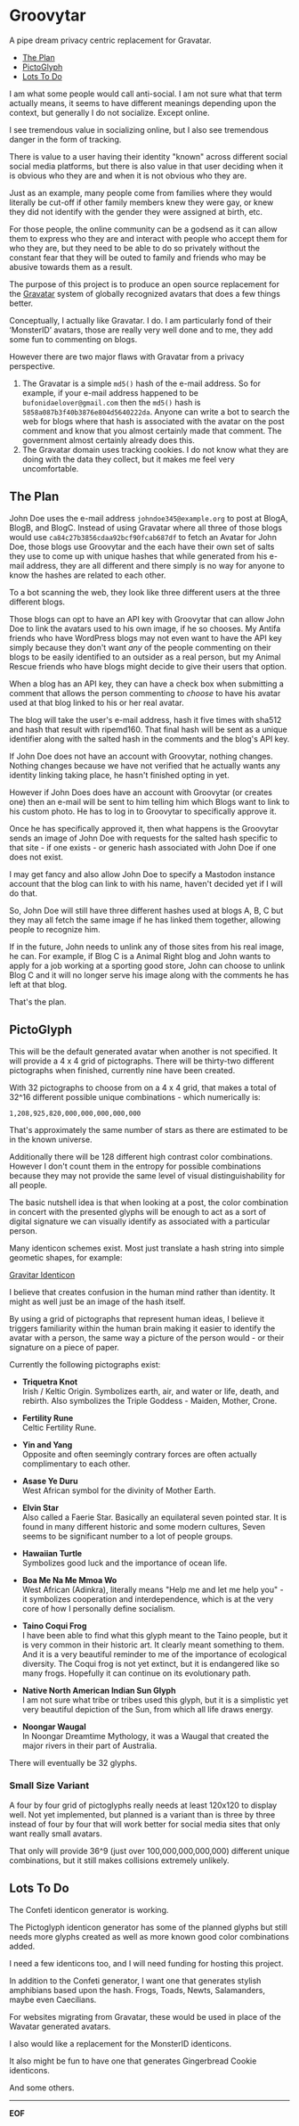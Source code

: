 Groovytar
=========

A pipe dream privacy centric replacement for Gravatar.

* [The Plan](#the-plan)
* [PictoGlyph](#pictoglyph)
* [Lots To Do](#lots-to-do)

I am what some people would call anti-social. I am not sure what that term
actually means, it seems to have different meanings depending upon the context,
but generally I do not socialize. Except online.

I see tremendous value in socializing online, but I also see tremendous danger
in the form of tracking.

There is value to a user having their identity "known" across different social
social media platforms, but there is also value in that user deciding when it
is obvious who they are and when it is not obvious who they are.

Just as an example, many people come from families where they would literally
be cut-off if other family members knew they were gay, or knew they did not
identify with the gender they were assigned at birth, etc.

For those people, the online community can be a godsend as it can allow them to
express who they are and interact with people who accept them for who they are,
but they need to be able to do so privately without the constant fear that they
will be outed to family and friends who may be abusive towards them as a
result.

The purpose of this project is to produce an open source replacement for the
[Gravatar](http://en.gravatar.com/) system of globally recognized avatars that
does a few things better.

Conceptually, I actually like Gravatar. I do. I am particularly fond of their
‘MonsterID’ avatars, those are really very well done and to me, they add some
fun to commenting on blogs.

However there are two major flaws with Gravatar from a privacy perspective.

1. The Gravatar is a simple `md5()` hash of the e-mail address. So for example,
   if your e-mail address happened to be `bufonidaelover@gmail.com` then the
   `md5()` hash is `5858a087b3f40b3876e804d5640222da`. Anyone can write a bot
   to search the web for blogs where that hash is associated with the avatar on
   the post comment and know that you almost certainly made that comment. The
   government almost certainly already does this.
2. The Gravatar domain uses tracking cookies. I do not know what they are doing
   with the data they collect, but it makes me feel very uncomfortable.

The Plan
--------

John Doe uses the e-mail address `johndoe345@example.org` to post at BlogA,
BlogB, and BlogC. Instead of using Gravatar where all three of those blogs
would use `ca84c27b3856cdaa92bcf90fcab687df` to fetch an Avatar for John Doe,
those blogs use Groovytar and the each have their own set of salts they use
to come up with unique hashes that while generated from his e-mail address,
they are all different and there simply is no way for anyone to know the hashes
are related to each other.

To a bot scanning the web, they look like three different users at the three
different blogs.

Those blogs can opt to have an API key with Groovytar that can allow John Doe
to link the avatars used to his own image, if he so chooses. My Antifa friends
who have WordPress blogs may not even want to have the API key simply because
they don't want *any* of the people commenting on their blogs to be easily
identified to an outsider as a real person, but my Animal Rescue friends who
have blogs might decide to give their users that option.

When a blog has an API key, they can have a check box when submitting a comment
that allows the person commenting to *choose* to have his avatar used at that
blog linked to his or her real avatar.

The blog will take the user's e-mail address, hash it five times with sha512
and hash that result with ripemd160. That final hash will be sent as a unique
identifier along with the salted hash in the comments and the blog's API key.

If John Doe does not have an account with Groovytar, nothing changes. Nothing
changes because we have not verified that he actually wants any identity
linking taking place, he hasn't finished opting in yet.

However if John Does does have an account with Groovytar (or creates one) then
an e-mail will be sent to him telling him which Blogs want to link to his
custom photo. He has to log in to Groovytar to specifically approve it.

Once he has specifically approved it, then what happens is the Groovytar sends
an image of John Doe with requests for the salted hash specific to that site -
if one exists - or generic hash associated with John Doe if one does not exist.

I may get fancy and also allow John Doe to specify a Mastodon instance account
that the blog can link to with his name, haven't decided yet if I will do that.

So, John Doe will still have three different hashes used at blogs A, B, C but
they may all fetch the same image if he has linked them together, allowing
people to recognize him.

If in the future, John needs to unlink any of those sites from his real image,
he can. For example, if Blog C is a Animal Right blog and John wants to apply
for a job working at a sporting good store, John can choose to unlink Blog C
and it will no longer serve his image along with the comments he has left at
that blog.

That's the plan.


PictoGlyph
----------

This will be the default generated avatar when another is not specified. It
will provide a 4 x 4 grid of pictographs. There will be thirty-two different
pictographs when finished, currently nine have been created.

With 32 pictographs to choose from on a 4 x 4 grid, that makes a total of
32^16 different possible unique combinations - which numerically is:

    1,208,925,820,000,000,000,000,000

That's approximately the same number of stars as there are estimated to be in
the known universe.

Additionally there will be 128 different high contrast color combinations.
However I don't count them in the entropy for possible combinations because
they may not provide the same level of visual distinguishability for all
people.

The basic nutshell idea is that when looking at a post, the color combination
in concert with the presented glyphs will be enough to act as a sort of digital
signature we can visually identify as associated with a particular person.

Many identicon schemes exist. Most just translate a hash string into simple
geometic shapes, for example:

  [Gravitar Identicon](https://secure.gravatar.com/avatar/avatar/83c39f6bdf2d70a24f54949057370090?s=256&d=identicon)

I believe that creates confusion in the human mind rather than identity.
It might as well just be an image of the hash itself.

By using a grid of pictographs that represent human ideas, I believe it
triggers familiarity within the human brain making it easier to identify the
avatar with a person, the same way a picture of the person would - or their
signature on a piece of paper.

Currently the following pictographs exist:

* __Triquetra Knot__  
  Irish / Keltic Origin. Symbolizes earth, air, and water or life, death, and
  rebirth. Also symbolizes the Triple Goddess - Maiden, Mother, Crone.
  
* __Fertility Rune__  
  Celtic Fertility Rune.

* __Yin and Yang__  
  Opposite and often seemingly contrary forces are often actually complimentary
  to each other.

* __Asase Ye Duru__  
  West African symbol for the divinity of Mother Earth.

* __Elvin Star__  
  Also called a Faerie Star. Basically an equilateral seven pointed star. It is
  found in many different historic and some modern cultures, Seven seems to be
  significant number to a lot of people groups.

* __Hawaiian Turtle__  
  Symbolizes good luck and the importance of ocean life.

* __Boa Me Na Me Mmoa Wo__  
  West African (Adinkra), literally means "Help me and let me help you" - it
  symbolizes cooperation and interdependence, which is at the very core of how
  I personally define socialism.

* __Taino Coqui Frog__  
  I have been able to find what this glyph meant to the Taino people, but it is
  very common in their historic art. It clearly meant something to them. And it
  is a very beautiful reminder to me of the importance of ecological diversity.
  The Coqui frog is not yet extinct, but it is endangered like so many frogs.
  Hopefully it can continue on its evolutionary path.

* __Native North American Indian Sun Glyph__  
  I am not sure what tribe or tribes used this glyph, but it is a simplistic
  yet very beautiful depiction of the Sun, from which all life draws energy.

* __Noongar Waugal__  
  In Noongar Dreamtime Mythology, it was a Waugal that created the major rivers
  in their part of Australia.

There will eventually be 32 glyphs.

### Small Size Variant

A four by four grid of pictoglyphs really needs at least 120x120 to display
well. Not yet implemented, but planned is a variant than is three by three
instead of four by four that will work better for social media sites that
only want really small avatars.

That only will provide 36^9 (just over 100,000,000,000,000) different unique
combinations, but it still makes collisions extremely unlikely.


Lots To Do
----------

The Confeti identicon generator is working.

The Pictoglyph identicon generator has some of the planned glyphs but still
needs more glyphs created as well as more known good color combinations added.

I need a few identicons too, and I will need funding for hosting this project.

In addition to the Confeti generator, I want one that generates stylish
amphibians based upon the hash. Frogs, Toads, Newts, Salamanders, maybe even
Caecilians.

For websites migrating from Gravatar, these would be used in place of the
Wavatar generated avatars.

I also would like a replacement for the MonsterID identicons.

It also might be fun to have one that generates Gingerbread Cookie identicons.

And some others.


----------------------------------------
__EOF__